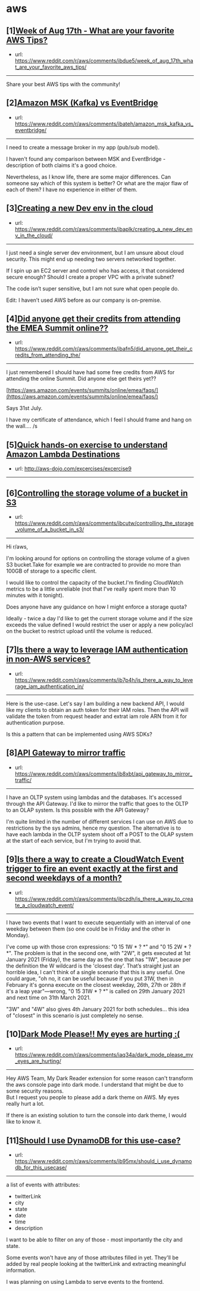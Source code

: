 # aws
## [1][Week of Aug 17th - What are your favorite AWS Tips?](https://www.reddit.com/r/aws/comments/ibdue5/week_of_aug_17th_what_are_your_favorite_aws_tips/)
- url: https://www.reddit.com/r/aws/comments/ibdue5/week_of_aug_17th_what_are_your_favorite_aws_tips/
---
Share your best AWS tips with the community!
## [2][Amazon MSK (Kafka) vs EventBridge](https://www.reddit.com/r/aws/comments/ibateh/amazon_msk_kafka_vs_eventbridge/)
- url: https://www.reddit.com/r/aws/comments/ibateh/amazon_msk_kafka_vs_eventbridge/
---
I need to create a message broker in my app (pub/sub model).

I haven't found any comparison between MSK and EventBridge - description of both claims it's a good choice.

Nevertheless, as I know life, there are some major differences. Can someone say which of this system is better? Or what are the major flaw of each of them? I have no experience in either of them.
## [3][Creating a new Dev env in the cloud](https://www.reddit.com/r/aws/comments/ibaplk/creating_a_new_dev_env_in_the_cloud/)
- url: https://www.reddit.com/r/aws/comments/ibaplk/creating_a_new_dev_env_in_the_cloud/
---
I just need a single server dev environment, but I am unsure about cloud security. This might end up needing two servers networked together. 

If I spin up an EC2 server and control who has access, it that considered secure enough? Should I create a proper VPC with a private subnet?

The code isn’t super sensitive, but I am not sure what open people do.

Edit: I haven’t used AWS before as our company is on-premise.
## [4][Did anyone get their credits from attending the EMEA Summit online??](https://www.reddit.com/r/aws/comments/ibafn5/did_anyone_get_their_credits_from_attending_the/)
- url: https://www.reddit.com/r/aws/comments/ibafn5/did_anyone_get_their_credits_from_attending_the/
---
I just remembered I should have had some free credits from AWS for attending the online Summit. Did anyone else get theirs yet??

[https://aws.amazon.com/events/summits/online/emea/faqs/](https://aws.amazon.com/events/summits/online/emea/faqs/)

Says 31st July. 

I have my certificate of attendance, which I feel I should frame and hang on the wall.... /s
## [5][Quick hands-on exercise to understand Amazon Lambda Destinations](https://www.reddit.com/r/aws/comments/iba91t/quick_handson_exercise_to_understand_amazon/)
- url: http://aws-dojo.com/excercises/excercise9
---

## [6][Controlling the storage volume of a bucket in S3](https://www.reddit.com/r/aws/comments/ibcutw/controlling_the_storage_volume_of_a_bucket_in_s3/)
- url: https://www.reddit.com/r/aws/comments/ibcutw/controlling_the_storage_volume_of_a_bucket_in_s3/
---
Hi r/aws,

I'm looking around for options on controlling the storage volume of a given S3 bucket.Take for example we are contracted to provide no more than 100GB of storage to a specific client.

I would like to control the capacity of the bucket.I'm finding CloudWatch metrics to be a little unreliable (not that I've really spent more than 10 minutes with it tonight).

Does anyone have any guidance on how I might enforce a storage quota?

Ideally - twice a day I'd like to get the current storage volume and if the size exceeds the value defined I would restrict the user or apply a new policy/acl on the bucket to restrict upload until the volume is reduced.
## [7][Is there a way to leverage IAM authentication in non-AWS services?](https://www.reddit.com/r/aws/comments/ib7p4h/is_there_a_way_to_leverage_iam_authentication_in/)
- url: https://www.reddit.com/r/aws/comments/ib7p4h/is_there_a_way_to_leverage_iam_authentication_in/
---
Here is the use-case. Let's say I am building a new backend API, I would like my clients to obtain an auth token for their IAM roles. Then the API will validate the token from request header and extrat iam role ARN from it for authentication purpose.

Is this a pattern that can be implemented using AWS SDKs?
## [8][API Gateway to mirror traffic](https://www.reddit.com/r/aws/comments/ib8xbt/api_gateway_to_mirror_traffic/)
- url: https://www.reddit.com/r/aws/comments/ib8xbt/api_gateway_to_mirror_traffic/
---
I have an OLTP system using lambdas and the databases. It's accessed through the API Gateway. I'd like to mirror the traffic that goes to the OLTP to an OLAP system. Is this possible with the API Gateway?  


I'm quite limited in the number of different services I can use on AWS due to restrictions by the sys admins, hence my question. The alternative is to have each lambda in the OLTP system shoot off a POST to the OLAP system at the start of each service, but I'm trying to avoid that.
## [9][Is there a way to create a CloudWatch Event trigger to fire an event exactly at the first and second weekdays of a month?](https://www.reddit.com/r/aws/comments/ibczdh/is_there_a_way_to_create_a_cloudwatch_event/)
- url: https://www.reddit.com/r/aws/comments/ibczdh/is_there_a_way_to_create_a_cloudwatch_event/
---
I have two events that I want to execute sequentially with an interval of one weekday between them (so one could be in Friday and the other in Monday).

I've come up with those cron expressions: "0 15 1W \* ? \*" and "0 15 2W \* ? \*". The problem is that in the second one, with "2W", it gets executed at 1st January 2021 (Friday), the same day as the one that has "1W", because per the definition the W wildcard is the 'closest day'. That’s straight just an horrible idea, I can't think of a single scenario that this is any useful. One could argue, "oh no, it can be useful because if you put 31W, then in February it's gonna execute on the closest weekday, 26th, 27th or 28th if it's a leap year"—wrong, "0 15 31W \* ? \*" is called on 29th January 2021 and next time on 31th March 2021.

"3W" and "4W" also gives 4th January 2021 for both schedules... this idea of "closest" in this scenario is just completely no sense.
## [10][Dark Mode Please!! My eyes are hurting :(](https://www.reddit.com/r/aws/comments/iaq34a/dark_mode_please_my_eyes_are_hurting/)
- url: https://www.reddit.com/r/aws/comments/iaq34a/dark_mode_please_my_eyes_are_hurting/
---
Hey AWS Team, My Dark Reader extension for some reason can't transform the aws console page into dark mode. I understand that might be due to some security reasons.   
But I request you people to please add a dark theme on AWS. My eyes really hurt a lot.

If there is an existing solution to turn the console into dark theme, I would like to know it.
## [11][Should I use DynamoDB for this use-case?](https://www.reddit.com/r/aws/comments/ib95mx/should_i_use_dynamodb_for_this_usecase/)
- url: https://www.reddit.com/r/aws/comments/ib95mx/should_i_use_dynamodb_for_this_usecase/
---
a list of events with attributes:

* twitterLink
* city
* state
* date
* time
* description

I want to be able to filter on any of those - most importantly the city and state.

Some events won't have any of those attributes filled in yet. They'll be added by real people looking at the twitterLink and extracting meaningful information.

I was planning on using Lambda to serve events to the frontend.
